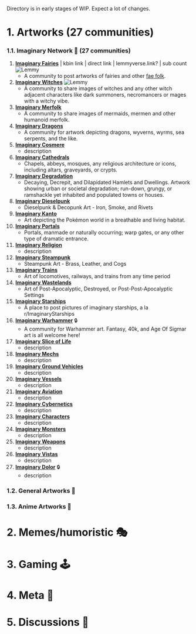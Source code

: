 Directory is in early stages of WIP. Expect a lot of changes.

# 1. Artworks (27 communities)
### 1.1. Imaginary Network 💭 (27 communities)
1. **[Imaginary Fairies](/c/imaginaryfairies@lemmings.world)** | kbin link | direct link | lemmyverse.link? | sub count ![Lemmy](https://img.shields.io/lemmy/imaginaryfairies%40lemmings.world?style=flat-square&label=Subscribers)
	- A community to post artworks of fairies and other [fae folk](https://teaandrosemary.com/types-of-fairies-types-of-fae/).
2. **[Imaginary Witches](/c/imaginarywitches@lemmy.dbzer0.com)** ![Lemmy](https://img.shields.io/lemmy/imaginarywitches%lemmy.dbzer0.com?style=flat-square&label=Subscribers)
	- A community to share images of witches and any other witch adjacent characters like dark summoners, necromancers or mages with a witchy vibe.
3. **[Imaginary Merfolk](/c/imaginarymerfolk@lemmy.dbzer0.com)** 
	- A community to share images of mermaids, mermen and other humanoid merfolk.
4. **[Imaginary Dragons](/c/imaginarydragons@leminal.space)** 
	- A community for artwork depicting dragons, wyverns, wyrms, sea serpents, and the like.
5. **[Imaginary Cosmere](/c/imaginarycosmere@sffa.community)** 
	- description
6. **[Imaginary Cathedrals](/c/imaginarycathedrals@lemm.ee)** 
	- Chapels, abbeys, mosques, any religious architecture or icons, including altars, graveyards, or crypts.
7. **[Imaginary Degradation](/c/imaginarydegradation@lemm.ee)** 
	- Decaying, Decrepit, and Dilapidated Hamlets and Dwellings.
Artwork showing urban or societal degradation; run-down, grungy, or ramshackle yet inhabited and populated towns or houses.
8. **[Imaginary Dieselpunk](/c/imaginarydieselpunk@lemm.ee)** 
	- Dieselpunk & Decopunk Art - Iron, Smoke, and Rivets
9. **[Imaginary Kanto](/c/imaginarykanto@lemm.ee)** 
	- Art depicting the Pokémon world in a breathable and living habitat.
10. **[Imaginary Portals](/c/imaginaryportals@lemm.ee)**
	- Portals, manmade or naturally occurring; warp gates, or any other type of dramatic entrance.
11. **[Imaginary Religion](/c/imaginaryreligion@lemm.ee)** 
	- description
12. **[Imaginary Steampunk](/c/imaginarysteampunk@lemm.ee)** 
	- Steampunk Art - Brass, Leather, and Cogs
13. **[Imaginary Trains](/c/imaginarytrains@lemm.ee)** 
	- Art of locomotives, railways, and trains from any time period
14. **[Imaginary Wastelands](/c/imaginarywastelands@lemm.ee)** 
	- Art of Post-Apocalyptic, Destroyed, or Post-Post-Apocalyptic Settings
15. **[Imaginary Starships](/c/imaginarystarships@lemmy.world)** 
	- A place to post pictures of imaginary starships, a la r/ImaginaryStarships
16. **[Imaginary Warhammer](/c/imaginarywarhammer@lemmy.world)** 🔒
	- A community for Warhammer art. Fantasy, 40k, and Age Of Sigmar art is all welcome here!
17. **[Imaginary Slice of Life](/c/imaginarysliceoflife@lemmy.dbzer0.com)** 
	- description
18. **[Imaginary Mechs](/c/imaginarymechs@lemmy.dbzer0.com)** 
	- description
19. **[Imaginary Ground Vehicles](/c/imaginarygroundvehicles@lemmy.dbzer0.com)** 
	- description
20. **[Imaginary Vessels](/c/imaginaryvessels@lemmy.dbzer0.com)** 
	- description
21. **[Imaginary Aviation](/c/imaginaryaviation@lemmy.dbzer0.com)** 
	- description
22. **[Imaginary Cybernetics](/c/imaginarycybernetics@lemmy.dbzer0.com)** 
	- description
23. **[Imaginary Characters](/c/imaginarycharacters@lemmy.dbzer0.com)** 
	- description
24. **[Imaginary Monsters](/c/imaginarymonsters@lemmy.dbzer0.com)** 
	- description
25. **[Imaginary Weapons](/c/imaginaryweapons@lemmy.dbzer0.com)** 
	- description
26. **[Imaginary Vistas](/c/imaginaryvistas@lemmy.dbzer0.com)** 
	- description
27. **[Imaginary Dolor](/c/imaginarydolor@lemmy.dbzer0.com)** 🔒
	- description
### 1.2. General Artworks 🎨
### 1.3. Anime Artworks 💢
# 2. Memes/humoristic 🎭
# 3. Gaming 🕹️
# 4. Meta 🧵
# 5. Discussions 💬 
